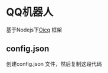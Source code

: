 # QQ机器人
基于Nodejs下[Oicq](https://github.com/takayama-lily/oicq )  框架

## config.json
<!-- 
{
    "uin": "你的QQ",
    "pwd": "你的QQ密码",
    "owner": "机器人主人账号",
    "mongo": "mongodb://数据库名用户:数据库密码@host:27017/数据库"
}
 -->
创建config.json 文件，然后复制这段代码